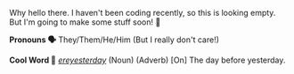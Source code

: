 Why hello there. I haven't been coding recently, so this is looking empty. But I'm going to make some stuff soon! 🔮

**Pronouns 🗣️**
They/Them/He/Him (But I really don't care!)

**Cool Word 📕**
[*ereyesterday*](https://en.wiktionary.org/wiki/ereyesterday) (Noun) (Adverb)
[On] The day before yesterday.
